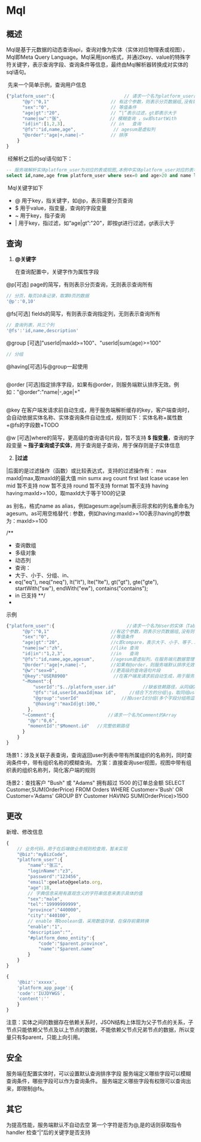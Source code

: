 # Mql
## 概述

​	Mql是基于元数据的动态查询api，查询对像为实体（实体对应物理表或视图），Mql即Meta Query Language。Mql采用json格式，并通过key、value的特殊字符关键字，表示查询字段、查询条件等信息，最终由Mql解析器转换成对实体的sql语句。

​	先来一个简单示例，查询用户信息

``` javascript
{"platform_user":{                          // 请求一个名为platform_user的实体
      "@p":"0,1"                       // 有这个参数，则表示分页数据组,没有则表示查询单个
      "sex":"0",                       // 等值条件
	  "age|gt":"20",                   // “|”表示过滤，gt即表示大于
	  "name|sw":"张",                  // 模糊查询 ，sw即startWith
	  "id|in":[1,2,3],                 // in   查询
      "@fs":"id,name,age",              // agesum是虚拟列
	  "@order":"age|+,name|-"          // 排序
    }
}
```

​	经解析之后的sql语句如下：

``` sql
-- 服务端解析实体platform_user为对应的表或视图,本例中实体platform_user对应的表名也为platform_user
select id,name,age from platform_user where sex=0 and age>20 and name like '%张' and id in(1,2,3) order by age asc,name desc
```

​	Mql关键字如下

- @ 用于key，指关键字，如@p，表示需要分页查询
- $ 用于value，指变量，查询的字段变量
- ~ 用于key，指子查询
- | 用于key，指过滤，如“age|gt”:"20"，即按gt进行过滤，gt表示大于


## 查询

1. **@关键字**

   在查询配置中，关键字作为属性字段

  @p[可选]  page的简写，有则表示分页查询，无则表示查询所有

``` javascript
// 分页，每页10条记录，取第0页的数据
'@p':'0,10'
```

  @fs[可选]  fields的简写，有则表示查询指定列，无则表示查询所有

```javascript
// 查询列表，共三个列
'@fs':'id,name,description'
```

@group [可选]"userId|maxId>=100"、"userId|sum(age)>=100"

```javascript
// 分组

```

@having[可选]与@group一起使用

```javascript

```

 @order [可选]指定排序字段，如果有@order，则服务端默认排序无效。例如："@order":"name|-,age|+"

```javascript

```



  @key 在客户端发请求前自动生成，用于服务端解析缓存的key，客户端查询时，会自动依据实体名称、实体查询条件自动生成，规则如下：实体名称+属性数+@fs的字段数+TODO

  @w    [可选]where的简写，更高级的查询语句片段，暂不支持
**$ 指变量**，查询的字段变量
**~ 指子查询或子实体**，用于查询是子查询，用于保存则是子实体信息

2. **|过滤**


|后面的是过滤操作（函数）或比较表达式，支持的过滤操作有：
  max        maxId|max,取maxId的最大值
  min
  sumx
  avg
  count
  first
  last
  lcase
  ucase
  len
  mid  暂不支持
  now  暂不支持
  round  暂不支持
  format  暂不支持
  having having:maxId>=100，取maxId大于等于100的记录

as 别名，格式name as alias，例如agesum:age|sum表示将求和的列名重命名为agesum。as可用空格替代
:  参数，例如having:maxId>=100表示having的参数为：maxId>=100





/**

* 查询数组
* 多级对象
* 动态列
* 查询：
* 大于、小于、分组、in、
* eq("eq"), neq("neq"), lt("lt"), lte("lte"), gt("gt"), gte("gte"), startWith("sw"), endWith("ew"), contains("contains");
* in 已支持
  **/
*

示例

``` javascript
{"platform_user":{                           //请求一个名为User的实体（Table或视图）
      "@p":"0,1"                       //有这个参数，则表示分页数据组,没有则表示查询单个
      "sex":"0",                       //等值条件
	  "age|gt":"20",                   //c即compare，表示大于、小于、等于...
	  "name|sw":"zh",                  //like 查询
	  "id|in":"1,2,3",                 //in   查询
      "@fs":"id,name,age,agesum",      //agesum是虚拟列，在服务端元数据管理中定义age|sum agesum
	  "@order":"age|+,name|-",         //如果有@order，则服务端默认排序无效；@fs排序无效，指定@order，可以指定先按哪个字段排序，可与@fs的不一致。
	  "@w":"sex=0",                    //更高级的查询语句片段
	  "@key":"USER8900"                 //在客户端发请求前自动生成，用于服务端解析缓存的key
	  "~Moment":{
		  "userId":"$../platform_user.id"          //缺省依赖路径，从同级Object的路径开始
		  "@fs":"id,userId,maxId|max id",     //结合下方的分组|g，取同组userId，Id的最大值|max，重命名为maxId
		  "@group":"userId"                //按userId分组(多个字段分组用逗号分隔userId,xx)
		  "@having":"maxId|gt:100,"
		},
	  "~Comment":{                    //请求一个名为Comment的Array
		"@p":"0,6",
		"momentId":"$Moment.id"   //完整依赖路径
	  }
    }
}
```

场景1：涉及关联子表查询，查询返回user列表中带有所属组织的名称列，同时查询条件中，带有组织名称的模糊查询。
方案：直接查询user视图，视图中带有组织表的组织名称列，简化客户端的规则


场景2：查找客户 "Bush" 或 "Adams" 拥有超过 1500 的订单总金额
SELECT Customer,SUM(OrderPrice) FROM Orders
WHERE Customer='Bush' OR Customer='Adams'
GROUP BY Customer
HAVING SUM(OrderPrice)>1500


## 更改

新增、修改信息

```javascript
{
    // 业务代码，用于在后端做业务规则检查用，暂未实现
    "@biz":"myBizCode",
    "platform_user":{
    	"name":"张三",
    	"loginName":"z3",
    	"password":"123456",
    	"email":geelato@geelato.org,
    	"age":18,
    	// 字典信息采用有直观含义的字符串信息来表示具体的值
    	"sex":"male",
    	"tel":"19999999999",
    	"province":"440000",
    	"city":"440100",
    	// enable 等boolean值，采用数值存储，在保存前需转换
    	"enable":"1",
    	"description":"",
    	"#platform_demo_entity":{
    	    "code":"$parent.province",
    		"name":"$parent.name"
    	}
    }
}

{
	'@biz':'xxxxx',
	'platform_app_page':{
	'code':'IUJDYWGS',
	'content':''
	}
}
```
注意：实体之间的数据存在依赖关系时，JSON结构上体现为父子节点的关系，子节点只能依赖父节点及以上节点的数据，不能依赖父节点兄弟节点的数据，所以变量只有$parent，只能上向引用。

## 安全

服务端在配置实体时，可以设置默认查询排序字段
服务端定义哪些字段可以模糊查询条件，哪些字段可以作为查询条件。
服务端定义哪些字段有权限可以查询出来，即限制@fs。

## 其它

为提高性能，服务端默认不自动去空
第一个字符是否为@,是的话则获取指令handler
检查“|”后的关键字是否支持
